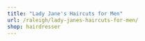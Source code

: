 ```yaml
---
title: "Lady Jane's Haircuts for Men"
url: /raleigh/lady-janes-haircuts-for-men/
shop: hairdresser
---
```


